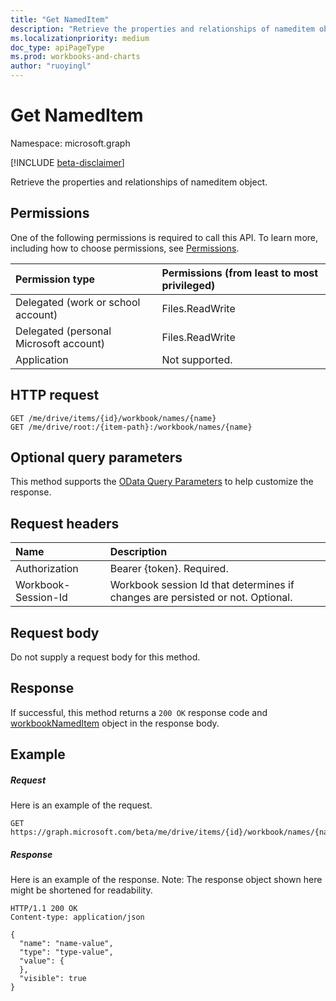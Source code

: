 ```yaml
---
title: "Get NamedItem"
description: "Retrieve the properties and relationships of nameditem object."
ms.localizationpriority: medium
doc_type: apiPageType
ms.prod: workbooks-and-charts
author: "ruoyingl"
---
```


# Get NamedItem

Namespace: microsoft.graph

[!INCLUDE [beta-disclaimer](../../includes/beta-disclaimer.md)]

Retrieve the properties and relationships of nameditem object.
## Permissions
One of the following permissions is required to call this API. To learn more, including how to choose permissions, see [Permissions](/graph/permissions-reference).

|Permission type      | Permissions (from least to most privileged)              |
|:--------------------|:---------------------------------------------------------|
|Delegated (work or school account) | Files.ReadWrite    |
|Delegated (personal Microsoft account) | Files.ReadWrite    |
|Application | Not supported. |

## HTTP request
<!-- { "blockType": "ignored" } -->
```http
GET /me/drive/items/{id}/workbook/names/{name}
GET /me/drive/root:/{item-path}:/workbook/names/{name}
```
## Optional query parameters
This method supports the [OData Query Parameters](/graph/query-parameters) to help customize the response.

## Request headers
| Name      |Description|
|:----------|:----------|
| Authorization  | Bearer {token}. Required. |
| Workbook-Session-Id  | Workbook session Id that determines if changes are persisted or not. Optional.|

## Request body
Do not supply a request body for this method.

## Response

If successful, this method returns a `200 OK` response code and [workbookNamedItem](../resources/workbooknameditem.md) object in the response body.
## Example
##### Request
Here is an example of the request.

<!-- {
  "blockType": "request",
  "name": "get_nameditem"
}-->
```msgraph-interactive
GET https://graph.microsoft.com/beta/me/drive/items/{id}/workbook/names/{name}
```

##### Response

Here is an example of the response. Note: The response object shown here might be shortened for readability.
<!-- {
  "blockType": "response",
  "truncated": true,
  "@odata.type": "microsoft.graph.workbookNamedItem"
} -->
```http
HTTP/1.1 200 OK
Content-type: application/json

{
  "name": "name-value",
  "type": "type-value",
  "value": {
  },
  "visible": true
}
```

<!-- uuid: 8fcb5dbc-d5aa-4681-8e31-b001d5168d79
2015-10-25 14:57:30 UTC -->
<!--
{
  "type": "#page.annotation",
  "description": "Get NamedItem",
  "keywords": "",
  "section": "documentation",
  "tocPath": "",
  "suppressions": [
  ]
}
-->

